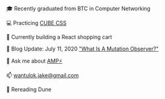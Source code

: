 :mortar_board: Recently graduated from BTC in Computer Networking

:computer: Practicing [CUBE CSS](https://piccalil.li/blog/cube-css/)

:shopping_cart: Currently building a React shopping cart 

:notebook: Blog Update: July 11, 2020 ["What Is A Mutation Observer?"](https://jakewantulok.com/mutation-observer)

💬 Ask me about [AMP:zap:](https://github.com/ampproject/amphtml)

📫 wantulok.jake@gmail.com

:book: Rereading Dune


